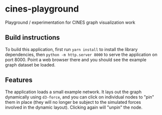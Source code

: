 # cines-playground
Playground / experimentation for CINES graph visualization work

## Build instructions

To build this application, first run `yarn install` to install the library
dependencies, then `python -m http.server 8000` to serve the application on port
8000. Point a web browser there and you should see the example graph dataset be
loaded.

## Features

The application loads a small example network. It lays out the graph dynamically
using `d3-force`, and you can click on individual nodes to "pin" them in place
(they will no longer be subject to the simulated forces involved in the dynamic
layout). Clicking again will "unpin" the node.